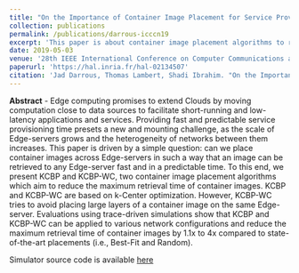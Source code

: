 ```yaml
---
title: "On the Importance of Container Image Placement for Service Provisioning in the Edge"
collection: publications
permalink: /publications/darrous-icccn19
excerpt: 'This paper is about container image placement algorithms to reduce the maximal retrieval time in Edge clouds.'
date: 2019-05-03
venue: '28th IEEE International Conference on Computer Communications and Networks'
paperurl: 'https://hal.inria.fr/hal-02134507'
citation: 'Jad Darrous, Thomas Lambert, Shadi Ibrahim. "On the Importance of Container Image Placement for Service Provisioning in the Edge". <i>ICCCN</i>, Jul 2019, Valencia, Spain.'
---
```


**Abstract** - Edge computing promises to extend Clouds by moving computation close to data sources to facilitate short-running and low-latency applications and services. Providing fast and predictable service provisioning time presets a new and mounting challenge, as the scale of Edge-servers grows and the heterogeneity of networks between them increases. This paper is driven by a simple question: can we place container images across Edge-servers in such a way that an image can be retrieved to any Edge-server fast and in a predictable time. To this end, we present KCBP and KCBP-WC, two container image placement algorithms which aim to reduce the maximum retrieval time of container images. KCBP and KCBP-WC are based on k-Center optimization. However, KCBP-WC tries to avoid placing large layers of a container image on the same Edge-server. Evaluations using trace-driven simulations show that KCBP and KCBP-WC can be applied to various network configurations and reduce the maximum retrieval time of container images by 1.1x to 4x compared to state-of-the-art placements (i.e., Best-Fit and Random).

<!-- [Download slides](../files/ccgrid-slides.pdf) -->
Simulator source code is available [here](https://gitlab.inria.fr/jdarrous/image-placement-edge)

<!-- Conference acceptance rate is 29% -->
